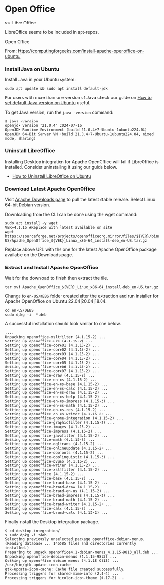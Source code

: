 # Open Office

vs. Libre Office

LibreOffice seems to be included in apt-repos. 

Open Office

From: https://computingforgeeks.com/install-apache-openoffice-on-ubuntu/

### Install Java on Ubuntu

Install Java in your Ubuntu system:

```
sudo apt update && sudo apt install default-jdk
```

For users with more than one version of Java check our guide on [How to set default Java version on Ubuntu](https://computingforgeeks.com/how-to-set-default-java-version-on-ubuntu-debian/) useful.

To get Java version, run the `java -version` command:

```
$ java -version
openjdk version "21.0.4" 2024-07-16
OpenJDK Runtime Environment (build 21.0.4+7-Ubuntu-1ubuntu224.04)
OpenJDK 64-Bit Server VM (build 21.0.4+7-Ubuntu-1ubuntu224.04, mixed mode, sharing)
```

### Uninstall LibreOffice

Installing Desktop integration for Apache OpenOffice will fail if LibreOffice is installed. Consider uninstalling it using our guide below.

- [How to Uninstall LibreOffice on Ubuntu](https://computingforgeeks.com/uninstall-libreoffice-on-ubuntu/)

### Download Latest Apache OpenOffice

Visit [Apache Downloads page](https://www.openoffice.org/download/) to pull the latest stable release. Select Linux 64-bit Debian version.

Downloading from the CLI can be done using the wget command:

```
sudo apt install -y wget
VER=4.1.15 #Replace with latest available on site
wget https://sourceforge.net/projects/openofficeorg.mirror/files/${VER}/binaries/en-US/Apache_OpenOffice_${VER}_Linux_x86-64_install-deb_en-US.tar.gz
```

Replace above URL with the one for the latest Apache OpenOffice package available on the Downloads page.

### Extract and Install Apache OpenOffice

Wait for the download to finish then extract the file.

```
tar xvf Apache_OpenOffice_${VER}_Linux_x86-64_install-deb_en-US.tar.gz
```

Change to `en-US/DEBS` folder created after the extraction and run installer for Apache OpenOffice on Ubuntu 22.04|20.04|18.04.

```
cd en-US/DEBS
sudo dpkg -i  *.deb
```

A successful installation should look similar to one below.

```
....
Unpacking openoffice-xsltfilter (4.1.15-2) ...
Setting up openoffice-ure (4.1.15-2) ...
Setting up openoffice-core01 (4.1.15-2) ...
Setting up openoffice-core02 (4.1.15-2) ...
Setting up openoffice-core03 (4.1.15-2) ...
Setting up openoffice-core04 (4.1.15-2) ...
Setting up openoffice-core05 (4.1.15-2) ...
Setting up openoffice-core06 (4.1.15-2) ...
Setting up openoffice-core07 (4.1.15-2) ...
Setting up openoffice-draw (4.1.15-2) ...
Setting up openoffice-en-us (4.1.15-2) ...
Setting up openoffice-en-us-base (4.1.15-2) ...
Setting up openoffice-en-us-calc (4.1.15-2) ...
Setting up openoffice-en-us-draw (4.1.15-2) ...
Setting up openoffice-en-us-help (4.1.15-2) ...
Setting up openoffice-en-us-impress (4.1.15-2) ...
Setting up openoffice-en-us-math (4.1.15-2) ...
Setting up openoffice-en-us-res (4.1.15-2) ...
Setting up openoffice-en-us-writer (4.1.15-2) ...
Setting up openoffice-gnome-integration (4.1.15-2) ...
Setting up openoffice-graphicfilter (4.1.15-2) ...
Setting up openoffice-images (4.1.15-2) ...
Setting up openoffice-impress (4.1.15-2) ...
Setting up openoffice-javafilter (4.1.15-2) ...
Setting up openoffice-math (4.1.15-2) ...
Setting up openoffice-ogltrans (4.1.15-2) ...
Setting up openoffice-onlineupdate (4.1.15-2) ...
Setting up openoffice-ooofonts (4.1.15-2) ...
Setting up openoffice-ooolinguistic (4.1.15-2) ...
Setting up openoffice-pyuno (4.1.15-2) ...
Setting up openoffice-writer (4.1.15-2) ...
Setting up openoffice-xsltfilter (4.1.15-2) ...
Setting up openoffice (4.1.15-2) ...
Setting up openoffice-base (4.1.15-2) ...
Setting up openoffice-brand-base (4.1.15-2) ...
Setting up openoffice-brand-draw (4.1.15-2) ...
Setting up openoffice-brand-en-us (4.1.15-2) ...
Setting up openoffice-brand-impress (4.1.15-2) ...
Setting up openoffice-brand-math (4.1.15-2) ...
Setting up openoffice-brand-writer (4.1.15-2) ...
Setting up openoffice-calc (4.1.15-2) ...
Setting up openoffice-brand-calc (4.1.15-2) ...
```

Finally install the Desktop integration package.

```
$ cd desktop-integration/
$ sudo dpkg -i *deb
Selecting previously unselected package openoffice-debian-menus.
(Reading database ... 145585 files and directories currently installed.)
Preparing to unpack openoffice4.1-debian-menus_4.1.15-9813_all.deb ...
Unpacking openoffice-debian-menus (4.1.15-9813) ...
Setting up openoffice-debian-menus (4.1.15-9813) ...
/usr/bin/gtk-update-icon-cache
gtk-update-icon-cache: Cache file created successfully.
Processing triggers for shared-mime-info (2.4-4) ...
Processing triggers for hicolor-icon-theme (0.17-2) ...
```
